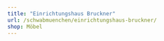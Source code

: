 ```yaml
---
title: "Einrichtungshaus Bruckner"
url: /schwabmuenchen/einrichtungshaus-bruckner/
shop: Möbel
---
```

